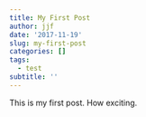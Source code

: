 ```yaml
---
title: My First Post
author: jjf
date: '2017-11-19'
slug: my-first-post
categories: []
tags:
  - test
subtitle: ''
---
```


This is my first post. How exciting.
